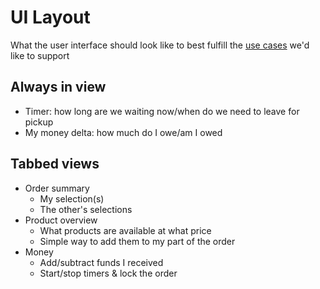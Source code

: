 # UI Layout

What the user interface should look like to best fulfill the [use cases](use-cases.md) we'd like to support

## Always in view

- Timer: how long are we waiting now/when do we need to leave for pickup
- My money delta: how much do I owe/am I owed

## Tabbed views

- Order summary
  - My selection(s)
  - The other's selections
- Product overview
  - What products are available at what price
  - Simple way to add them to my part of the order
- Money
  - Add/subtract funds I received
  - Start/stop timers & lock the order
